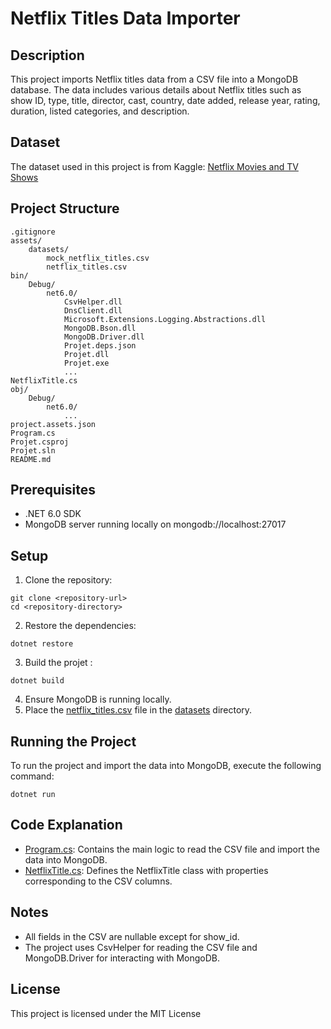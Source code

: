 # Netflix Titles Data Importer

## Description

This project imports Netflix titles data from a CSV file into a MongoDB database. The data includes various details about Netflix titles such as show ID, type, title, director, cast, country, date added, release year, rating, duration, listed categories, and description.

## Dataset

The dataset used in this project is from Kaggle: [Netflix Movies and TV Shows](https://www.kaggle.com/datasets/anandshaw2001/netflix-movies-and-tv-shows/)

## Project Structure
```
.gitignore
assets/
    datasets/
        mock_netflix_titles.csv
        netflix_titles.csv
bin/
    Debug/
        net6.0/
            CsvHelper.dll
            DnsClient.dll
            Microsoft.Extensions.Logging.Abstractions.dll
            MongoDB.Bson.dll
            MongoDB.Driver.dll
            Projet.deps.json
            Projet.dll
            Projet.exe
            ...
NetflixTitle.cs
obj/
    Debug/
        net6.0/
            ...
project.assets.json
Program.cs
Projet.csproj
Projet.sln
README.md
```
## Prerequisites
- .NET 6.0 SDK
- MongoDB server running locally on mongodb://localhost:27017

## Setup
1. Clone the repository:
```
git clone <repository-url>
cd <repository-directory>
```
2. Restore the dependencies:
```
dotnet restore
```
3. Build the projet :
```
dotnet build
```
4. Ensure MongoDB is running locally.
5. Place the [netflix_titles.csv](./assets/datasets/netflix_titles.csv) file in the [datasets](./assets/datasets/) directory.


## Running the Project
To run the project and import the data into MongoDB, execute the following command:
```
dotnet run
```

## Code Explanation
- [Program.cs]("./Program.cs"): Contains the main logic to read the CSV file and import the data into MongoDB.
- [NetflixTitle.cs]("./NetflixTitle.cs"): Defines the NetflixTitle class with properties corresponding to the CSV columns.

## Notes
- All fields in the CSV are nullable except for show_id.
- The project uses CsvHelper for reading the CSV file and MongoDB.Driver for interacting with MongoDB.

## License
This project is licensed under the MIT License